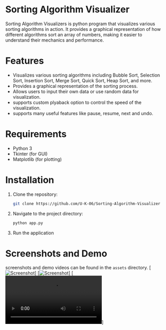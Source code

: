 # Sorting Algorithm Visualizer
Sorting Algorithm Visualizers is python program that visualizes various sorting algorithms in action. It provides a graphical representation of how different algorithms sort an array of numbers, making it easier to understand their mechanics and performance.
# Features
- Visualizes various sorting algorithms including Bubble Sort, Selection Sort, Insertion Sort, Merge Sort, Quick Sort, Heap Sort, and more.
- Provides a graphical representation of the sorting process.
- Allows users to input their own data or use random data for visualization.
- supports custom plyaback option to control the speed of the visualization.
- supports many useful features like pause, resume, next and undo.

# Requirements
- Python 3
- Tkinter (for GUI)
- Matplotlib (for plotting)
# Installation
1. Clone the repository:
   ```bash
   git clone https://github.com/U-K-06/Sorting-Algorithm-Visualizer
   ```
2. Navigate to the project directory:
   ```bash
   python app.py
    ```
3. Run the application

# Screenshots and Demo
screenshots and demo videos can be found in the `assets` directory.
[![Screenshot](assets/1.png)]
[![Screenshot](assets/2.png)]
[![Demo Video](assets/3.mp4)]
